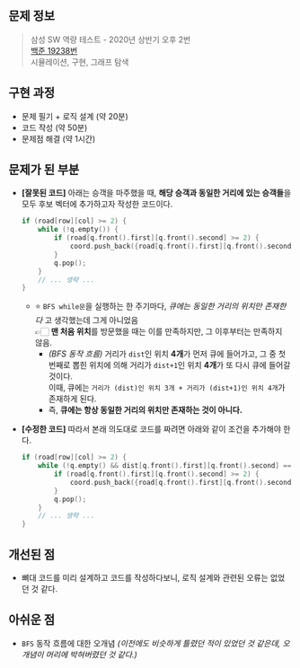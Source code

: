 ## 문제 정보

> 삼성 SW 역량 테스트 - 2020년 상반기 오후 2번  
> [백준 19238번](https://www.acmicpc.net/problem/19238)  
> 시뮬레이션, 구현, 그래프 탐색

## 구현 과정

- 문제 필기 + 로직 설계 (약 20분)
- 코드 작성 (약 50분)
- 문제점 해결 (약 1시간)

## 문제가 된 부분

- **[잘못된 코드]** 아래는 승객을 마주했을 때, **해당 승객과 동일한 거리에 있는 승객들**을 모두 후보 벡터에 추가하고자 작성한 코드이다.

  ```cpp
  if (road[row][col] >= 2) {
      while (!q.empty()) {
          if (road[q.front().first][q.front().second] >= 2) {
              coord.push_back({road[q.front().first][q.front().second], q.front().first, q.front().second});
          }
          q.pop();
      }
      // ... 생략 ...
  }
  ```

  - ⭐️ `BFS while문`을 실행하는 한 주기마다, _큐에는 동일한 거리의 위치만 존재한다_ 고 생각했는데 그게 아니었음  
    👉🏻 **맨 처음 위치**를 방문했을 때는 이를 만족하지만, 그 이후부터는 만족하지 않음.
    - _(BFS 동작 흐름)_ 거리가 `dist`인 위치 **4개**가 먼저 큐에 들어가고, 그 중 첫 번째로 뽑힌 위치에 의해 거리가 `dist+1`인 위치 **4개**가 또 다시 큐에 들어갈 것이다.  
      이때, 큐에는 `거리가 (dist)인 위치 3개 + 거리가 (dist+1)인 위치 4개`가 존재하게 된다.
    - 즉, **큐에는 항상 동일한 거리의 위치만 존재하는 것이 아니다.**

- **[수정한 코드]** 따라서 본래 의도대로 코드를 짜려면 아래와 같이 조건을 추가해야 한다.

  ```cpp
  if (road[row][col] >= 2) {
      while (!q.empty() && dist[q.front().first][q.front().second] == dist[row][col]) { // 거리 조건 추가
          if (road[q.front().first][q.front().second] >= 2) {
              coord.push_back({road[q.front().first][q.front().second], q.front().first, q.front().second});
          }
          q.pop();
      }
      // ... 생략 ...
  }
  ```

## 개선된 점

- 뼈대 코드를 미리 설계하고 코드를 작성하다보니, 로직 설계와 관련된 오류는 없었던 것 같다.

## 아쉬운 점

- `BFS` 동작 흐름에 대한 오개념 _(이전에도 비슷하게 틀렸던 적이 있었던 것 같은데, 오개념이 머리에 박혀버렸던 것 같다.)_
